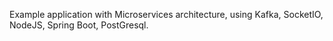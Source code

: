 Example application with Microservices architecture, using Kafka, 
SocketIO, NodeJS, Spring Boot, PostGresql. 
